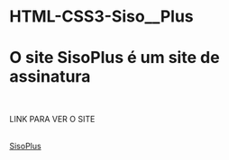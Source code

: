 # HTML-CSS3-Siso__Plus
<h1>O site SisoPlus é um site de assinatura</h1>
<br>
<p>LINK PARA VER O SITE</p>
<br>
<a href="https://syso069.github.io/Siso-Plus/alura-plus/">SisoPlus</a>
